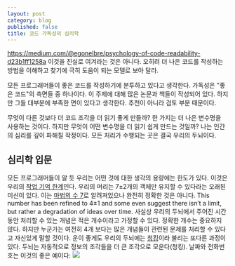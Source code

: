 ```yaml
---
layout: post
category: blog
published: false
title: 코드 가독성의 심리학
---
```

https://medium.com/@egonelbre/psychology-of-code-readability-d23b1ff1258a
이것을 진실로 여겨라는 것은 아니다. 오히려 더 나은 코드를 작성하는 방법을 이해하고 찾기에 극히 도움이 되는 모델로 보아 달라.

모든 프로그래머들이 좋은 코드를 작성하기에 분투하고 있다고 생각한다. 가독성은 "좋은 코드"의 측면들 중 하나이다. 이 주제에 대해 많은 논문과 책들이 작성되어 있다. 하지만 그들 대부분에 부족한 면이 있다고 생각한다. 추천이 아니라 검토 부분 때문이다.

무엇이 다른 것보다 더 코드 조각을 더 읽기 좋게 만들까? 한 가지는 더 나은 변수명을 사용하는 것이다. 하지만 무엇이 어떤 변수명을 더 읽기 쉽게 만드는 것일까? 나는 인간의 심리를 깊이 파해칠 작정이다. 모든 처리가 수행되는 곳은 결국 우리의 두뇌이다.

## 심리학 입문
모든 프로그래머들이 알 듯 우리는 어떤 것에 대한 생각의 용량에는 한도가 있다. 이것은 우리의 [작업 기억 한계](https://en.wikipedia.org/wiki/Working_memory#Capacity)인다. 우리의 머리는 7±2개의 객체만 유지할 수 있다라는 오래된 미신이 있다. 이는 [마법의 수 7](https://en.wikipedia.org/wiki/The_Magical_Number_Seven,_Plus_or_Minus_Two)로 알려져있으나 완전히 정확한 것은 아니다. This number has been refined to 4±1 and some even suggest there isn’t a limit, but rather a degradation of ideas over time. 사실상 우리의 두뇌에서 주어진 시간 동안 처리할 수 있는 개념은 적은 개수이라고 가정할 수 있다. 정확한 개수는 중요하지 않다.
하지만 누군가는 여전히 4개 보다는 많은 개념들이 관련된 문제를 처리할 수 있다고 자신있게 말할 것이다. 운이 좋게도 우리의 두뇌에는 [청킹](https://en.wikipedia.org/wiki/Chunking_%28psychology%29)이라 불리는 또다른 과정이 있다. 두뇌는 자동적으로 정보의 조각들을 더 큰 조각으로 모운다(청킹).
날짜와 전화번호는 이것의 좋은 예이다:
![](https://cdn-images-1.medium.com/max/1600/1*8AE8bk1PtPx8M712yih12Q.png)


